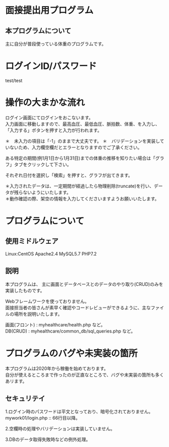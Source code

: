 # 面接提出用プログラム
## 本プログラムについて
主に自分が普段使っている体重のプログラムです。  

# ログインID/パスワード
test/test

# 操作の大まかな流れ
ログイン画面にてログインをおこないます。  
入力画面に移動しますので、最高血圧、最低血圧、脈拍数、体重、を入力し、「入力する」ボタンを押すと入力が行われます。  

＊　未入力の項目は「-1」のままで大丈夫です。
＊　バリデーションを実装していないため、入力欄空欄だとエラーとなりますのでご了承ください。

ある特定の期間(例1月1日から1月31日)までの体重の推移を知りたい場合は「グラフ」タブをクリックして下さい。  

それぞれ日付を選択し「検索」を押すと、グラフが出てきます。  

＊入力されたデータは、一定期間が経過したら物理削除(truncate)を行い、データが残らないようにいたします。  
＊動作確認の際、架空の情報を入力してくださいますようお願いいたします。  

# プログラムについて
## 使用ミドルウェア
Linux:CentOS
Apache2.4
MySQL5.7
PHP7.2

## 説明
本プログラムは、 主に画面とデータベースとのデータのやり取り(CRUD)のみを実装したものです。  

Webフレームワークを使っておりません。  
面接担当者の皆さんが素早く確認やコードレビューができるように、主なファイルの場所を説明いたします。  

画面(フロント) : myhealthcare/health.php  など。  
DB(CRUD) : myhealthcare/common_db/sql_queries.php など。  

# プログラムのバグや未実装の箇所
本プログラムは2020年から稼働を始めております。   
自分が使えるところまで作ったのが正直なところで、バグや未実装の箇所も多くあリます。

## セキュリテイ
1.ログイン時のパスワードは平文となっており、暗号化されておりません。  
mywork01/login.php :: 66行目以降。

2.空欄時の処理やバリデーションは実装していません。  

3.DBのデータ取得失敗時などの例外処理。  
